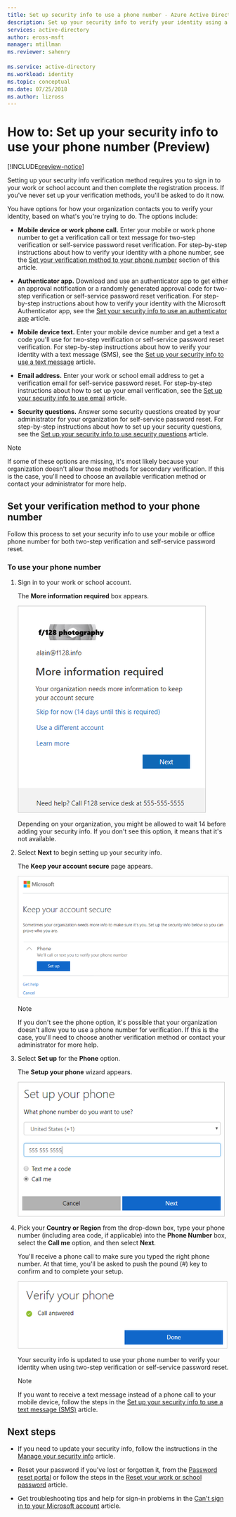 ```yaml
---
title: Set up security info to use a phone number - Azure Active Directory| Microsoft Docs
description: Set up your security info to verify your identity using a mobile device or work phone number.
services: active-directory
author: eross-msft
manager: mtillman
ms.reviewer: sahenry

ms.service: active-directory
ms.workload: identity
ms.topic: conceptual
ms.date: 07/25/2018
ms.author: lizross
---
```


# How to: Set up your security info to use your phone number (Preview)

[!INCLUDE[preview-notice](../../../includes/active-directory-end-user-preview-notice-security-info.md)]

Setting up your security info verification method requires you to sign in to your work or school account and then complete the registration process. If you've never set up your verification methods, you'll be asked to do it now.

You have options for how your organization contacts you to verify your identity, based on what's you're trying to do. The options include:

- **Mobile device or work phone call.** Enter your mobile or work phone number to get a verification call or text message for two-step verification or self-service password reset verification. For step-by-step instructions about how to verify your identity with a phone number, see the [Set your verification method to your phone number](#set-your-verification-method-to-your-phone-number) section of this article.

- **Authenticator app.** Download and use an authenticator app to get either an approval notification or a randomly generated approval code for two-step verification or self-service password reset verification. For step-by-step instructions about how to verify your identity with the Microsoft Authenticator app, see the [Set your security info to use an authenticator app](security-info-setup-auth-app.md) article.

- **Mobile device text.** Enter your mobile device number and get a text a code you'll use for two-step verification or self-service password reset verification. For step-by-step instructions about how to verify your identity with a text message (SMS), see the [Set up your security info to use a text message](security-info-setup-text-msg.md) article.

- **Email address.** Enter your work or school email address to get a verification email for self-service password reset. For step-by-step instructions about how to set up your email verification, see the [Set up your security info to use email](security-info-setup-email.md) article.

- **Security questions.** Answer some security questions created by your administrator for your organization for self-service password reset. For step-by-step instructions about how to set up your security questions, see the [Set up your security info to use security questions](security-info-setup-questions.md) article.

>[!Note]
>If some of these options are missing, it's most likely because your organization doesn't allow those methods for secondary verification. If this is the case, you'll need to choose an available verification method or contact your administrator for more help.

## Set your verification method to your phone number

Follow this process to set your security info to use your mobile or office phone number for both two-step verification and self-service password reset.

### To use your phone number

1. Sign in to your work or school account.

    The **More information required** box appears.

    ![More info required box](media/security-info/security-info-more-info.png)

    Depending on your organization, you might be allowed to wait 14 before adding your security info. If you don't see this option, it means that it's not available.

2. Select **Next** to begin setting up your security info.

    The **Keep your account secure** page appears.

     ![Security info page, with two-step verification options](media/security-info/security-info-keep-secure-phone.png)

    >[!Note]
    >If you don't see the phone option, it's possible that your organization doesn't allow you to use a phone number for verification. If this is the case, you'll need to choose another verification method or contact your administrator for more help.

3. Select **Set up** for the **Phone** option.

    The **Setup your phone** wizard appears.

    ![Set up your country or region code and phone number](media/security-info/security-info-keep-secure-setup-phone.png)

4. Pick your **Country or Region** from the drop-down box, type your phone number (including area code, if applicable) into the **Phone Number** box, select the **Call me** option, and then select **Next**.

    You'll receive a phone call to make sure you typed the right phone number. At that time, you'll be asked to push the pound (#) key to confirm and to complete your setup.

    ![Verify your phone screen, showing that the call was successfully answered](media/security-info/security-info-keep-secure-verify-phone-call.png)

    Your security info is updated to use your phone number to verify your identity when using two-step verification or self-service password reset.

    >[!Note]
    >If you want to receive a text message instead of a phone call to your mobile device, follow the steps in the [Set up your security info to use a text message (SMS)](security-info-setup-text-msg.md) article.

## Next steps

- If you need to update your security info, follow the instructions in the [Manage your security info](security-info-manage-settings.md) article.

- Reset your password if you've lost or forgotten it, from the [Password reset portal](https://passwordreset.microsoftonline.com/) or follow the steps in the [Reset your work or school password](user-help-reset-password.md) article.

- Get troubleshooting tips and help for sign-in problems in the [Can't sign in to your Microsoft account](https://support.microsoft.com/help/12429/microsoft-account-sign-in-cant) article.